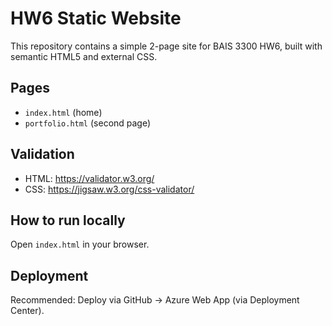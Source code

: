 # HW6 Static Website

This repository contains a simple 2-page site for BAIS 3300 HW6, built with semantic HTML5 and external CSS.

## Pages
- `index.html` (home)
- `portfolio.html` (second page)

## Validation
- HTML: https://validator.w3.org/
- CSS: https://jigsaw.w3.org/css-validator/

## How to run locally
Open `index.html` in your browser.

## Deployment
Recommended: Deploy via GitHub → Azure Web App (via Deployment Center).
